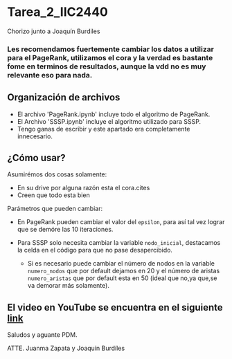 # Tarea_2_IIC2440
Chorizo junto a Joaquín Burdiles

### Les recomendamos fuertemente cambiar los datos a utilizar para el PageRank, utilizamos el cora y la verdad es bastante fome en terminos de resultados, aunque la vdd no es muy relevante eso para nada.

## Organización de archivos

- El archivo 'PageRank.ipynb' incluye todo el algoritmo de PageRank.
- El Archivo 'SSSP.ipynb' incluye el algoritmo utilizado para SSSP.
- Tengo ganas de escribir y este apartado era completamente innecesario.

## ¿Cómo usar?

Asumirémos dos cosas solamente:

- En su drive por alguna razón esta el cora.cites
- Creen que todo esta bien

Parámetros que pueden cambiar:

- En PageRank pueden cambiar el valor del `epsilon`, para así tal vez lograr que se demóre las 10 iteraciones.

- Para SSSP solo necesita cambiar la variable `nodo_inicial`, destacamos la celda en el código para que no pase desapercibido.

    - Si es necesario puede cambiar el número de nodos en la variable `numero_nodos` que por default dejamos en 20 y el número de aristas `numero_aristas` que por default esta en 50 (ideal que no,ya que,se va demorar más solamente).



## El video en YouTube se encuentra en el siguiente [link](https://www.youtube.com/watch?v=4elLYJL8oFQ)

Saludos y aguante PDM.

ATTE. Juanma Zapata y Joaquín Burdíles

